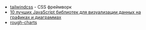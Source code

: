 - [tailwindcss](https://github.com/tailwindcss/tailwindcss) - CSS фреймворк 
- [10 лучших JavaScript библиотек для визуализации данных на графиках и диаграммах](https://habr.com/ru/post/457946/)
- [rough-charts](https://github.com/beizhedenglong/rough-charts)